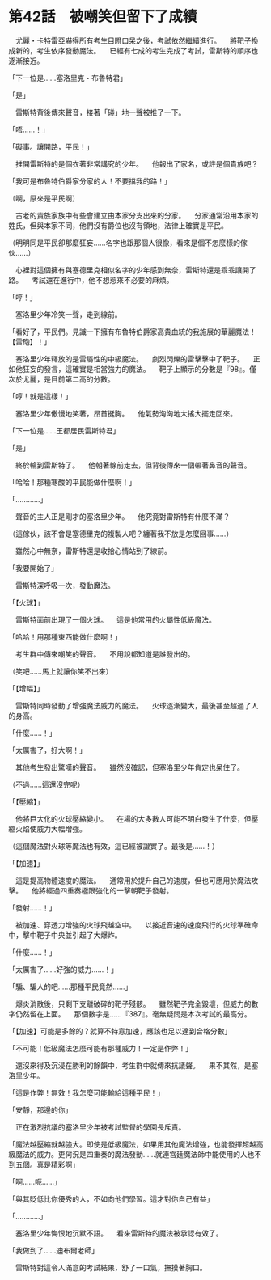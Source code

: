 # 第42話　被嘲笑但留下了成績

　尤麗・卡特雷亞嚇得所有考生目瞪口呆之後，考試依然繼續進行。
　將靶子換成新的，考生依序發動魔法。
　已經有七成的考生完成了考試，雷斯特的順序也逐漸接近。

「下一位是……塞洛里克・布魯特君」

「是」

　雷斯特背後傳來聲音，接著「碰」地一聲被推了一下。

「唔……！」

「礙事。讓開路，平民！」

　推開雷斯特的是個衣著非常講究的少年。
　他報出了家名，或許是個貴族吧？

「我可是布魯特伯爵家分家的人！不要擋我的路！」

（啊，原來是平民啊）

　古老的貴族家族中有些會建立由本家分支出來的分家。
　分家通常沿用本家的姓氏，但與本家不同，他們沒有爵位也沒有領地，法律上確實是平民。

（明明同是平民卻那麼狂妄……名字也跟那個人很像，看來是個不怎麼樣的傢伙……）

　心裡對這個擁有與塞德里克相似名字的少年感到無奈，雷斯特還是乖乖讓開了路。
　考試還在進行中，他不想惹來不必要的麻煩。

「哼！」

　塞洛里少年冷笑一聲，走到線前。

「看好了，平民們。見識一下擁有布魯特伯爵家高貴血統的我施展的華麗魔法！【雷砲】！」

　塞洛里少年釋放的是雷屬性的中級魔法。
　劇烈閃爍的雷擊擊中了靶子。
　正如他狂妄的發言，這確實是相當強力的魔法。
　靶子上顯示的分數是『98』。僅次於尤麗，是目前第二高的分數。

「哼！就是這樣！」

　塞洛里少年傲慢地笑著，昂首挺胸。
　他氣勢洶洶地大搖大擺走回來。

「下一位是……王都居民雷斯特君」

「是」

　終於輪到雷斯特了。
　他朝著線前走去，但背後傳來一個帶著鼻音的聲音。

「哈哈！那種寒酸的平民能做什麼啊！」

「…………」

　聲音的主人正是剛才的塞洛里少年。
　他究竟對雷斯特有什麼不滿？

（這傢伙，該不會是塞德里克的複製人吧？纏著我不放是怎麼回事……）

　雖然心中無奈，雷斯特還是收拾心情站到了線前。

「我要開始了」

　雷斯特深呼吸一次，發動魔法。

「【火球】」

　雷斯特面前出現了一個火球。
　這是他常用的火屬性低級魔法。

「哈哈！用那種東西能做什麼啊！」

　考生群中傳來嘲笑的聲音。
　不用說都知道是誰發出的。

（笑吧……馬上就讓你笑不出來）

「【增幅】」

　雷斯特同時發動了增強魔法威力的魔法。
　火球逐漸變大，最後甚至超過了人的身高。

「什麼……！」

「太厲害了，好大啊！」

　其他考生發出驚嘆的聲音。
　雖然沒確認，但塞洛里少年肯定也呆住了。

（不過……這還沒完呢）

「【壓縮】」

　他將巨大化的火球壓縮變小。
　在場的大多數人可能不明白發生了什麼，但壓縮火焰使威力大幅增強。

（這個魔法對火球等魔法也有效，這已經被證實了。最後是……！）

「【加速】」

　這是提高物體速度的魔法。
　通常用於提升自己的速度，但也可應用於魔法攻擊。
　他將經過四重奏極限強化的一擊朝靶子發射。

「發射……！」

　被加速、穿透力增強的火球飛越空中。
　以接近音速的速度飛行的火球準確命中，擊中靶子中央並引起了大爆炸。

「什麼……！」

「太厲害了……好強的威力……！」

「騙、騙人的吧……那種平民竟然……」

　爆炎消散後，只剩下支離破碎的靶子殘骸。
　雖然靶子完全毀壞，但威力的數字仍然留在上面。
　那個數字是……『387』。毫無疑問是本次考試的最高分。

「【加速】可能是多餘的？就算不特意加速，應該也足以達到合格分數」

「不可能！低級魔法怎麼可能有那種威力！一定是作弊！」

　還沒來得及沉浸在勝利的餘韻中，考生群中就傳來抗議聲。
　果不其然，是塞洛里少年。

「這是作弊！無效！我怎麼可能輸給這種平民！」

「安靜，那邊的你」

　正在激烈抗議的塞洛里少年被考試監督的學園長斥責。

「魔法越壓縮就越強大。即使是低級魔法，如果用其他魔法增強，也能發揮超越高級魔法的威力。更何況是四重奏的魔法發動……就連宮廷魔法師中能使用的人也不到五個。真是精彩啊」

「啊……呃……」

「與其貶低比你優秀的人，不如向他們學習。這才對你自己有益」

「…………」

　塞洛里少年悔恨地沉默不語。
　看來雷斯特的魔法被承認有效了。

「我做到了……迪布爾老師」

　雷斯特對這令人滿意的考試結果，舒了一口氣，撫摸著胸口。